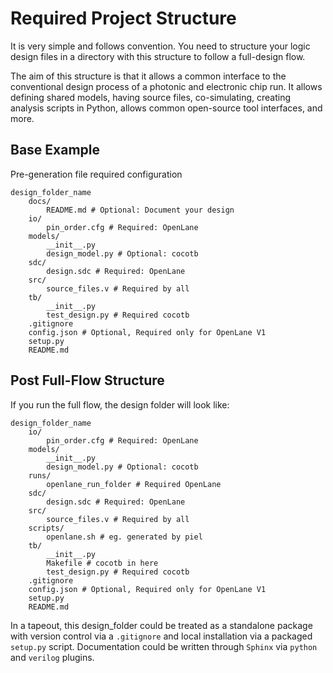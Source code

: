 # Required Project Structure

It is very simple and follows convention. You need to structure your logic design files in a directory with this structure to follow a full-design flow.

The aim of this structure is that it allows a common interface to the conventional design process of a photonic and electronic chip run. It allows defining shared models, having source files, co-simulating, creating analysis scripts in Python, allows common open-source tool interfaces, and more.

## Base Example

Pre-generation file required configuration
```
design_folder_name
    docs/
        README.md # Optional: Document your design
    io/
        pin_order.cfg # Required: OpenLane
    models/
        __init__.py
        design_model.py # Optional: cocotb
    sdc/
        design.sdc # Required: OpenLane
    src/
        source_files.v # Required by all
    tb/
        __init__.py
        test_design.py # Required cocotb
    .gitignore
    config.json # Optional, Required only for OpenLane V1
    setup.py
    README.md
```

## Post Full-Flow Structure

If you run the full flow, the design folder will look like:

```
design_folder_name
    io/
        pin_order.cfg # Required: OpenLane
    models/
        __init__.py
        design_model.py # Optional: cocotb
    runs/
        openlane_run_folder # Required OpenLane
    sdc/
        design.sdc # Required: OpenLane
    src/
        source_files.v # Required by all
    scripts/
        openlane.sh # eg. generated by piel
    tb/
        __init__.py
        Makefile # cocotb in here
        test_design.py # Required cocotb
    .gitignore
    config.json # Optional, Required only for OpenLane V1
    setup.py
    README.md
```

In a tapeout, this design_folder could be treated as a standalone package with version control via a `.gitignore` and local installation via a packaged `setup.py` script. Documentation could be written through `Sphinx` via `python` and `verilog` plugins.
